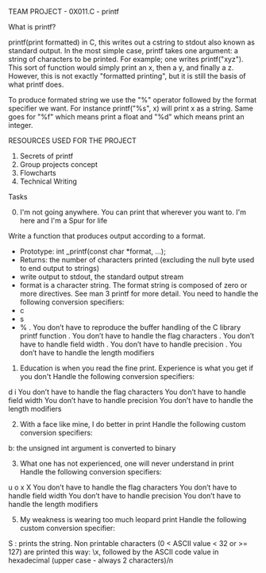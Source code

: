 TEAM PROJECT - 0X011.C - printf

What is printf?

printf(print formatted) in C, this writes out a cstring to stdout also known as standard output. In the most simple case, printf takes one argument: a string of characters to be printed. For example; one writes printf("xyz"). This sort of function would simply print an x, then a y, and finally a z. However, this is not exactly "formatted printing", but it is still the basis of what printf does.

To produce formated string we use the "%" operator followed by the format specifier we want. For instance printf("%s", x) will print x as a string. Same goes for "%f" which means print a float and "%d" which means print an integer.

RESOURCES USED FOR THE PROJECT

1. Secrets of printf
2. Group projects concept
3. Flowcharts
4. Technical Writing

Tasks

0. I'm not going anywhere. You can print that wherever you want to. I'm here and I'm a Spur for life

Write a function that produces output according to a format.

- Prototype: int _printf(const char *format, ...);
- Returns: the number of characters printed (excluding the null byte used to end output to strings)
- write output to stdout, the standard output stream
- format is a character string. The format string is composed of zero or more directives. See man 3 printf for more detail. You need to handle the following conversion specifiers:
- c
- s
- %
. You don’t have to reproduce the buffer handling of the C library printf function
. You don’t have to handle the flag characters
. You don’t have to handle field width
. You don’t have to handle precision
. You don’t have to handle the length modifiers

1. Education is when you read the fine print. Experience is what you get if you don't
Handle the following conversion specifiers:

d
i
You don’t have to handle the flag characters
You don’t have to handle field width
You don’t have to handle precision
You don’t have to handle the length modifiers

2. With a face like mine, I do better in print
Handle the following custom conversion specifiers:

b: the unsigned int argument is converted to binary

3. What one has not experienced, one will never understand in print
Handle the following conversion specifiers:

u
o
x
X
You don’t have to handle the flag characters
You don’t have to handle field width
You don’t have to handle precision
You don’t have to handle the length modifiers

5. My weakness is wearing too much leopard print
Handle the following custom conversion specifier:

S : prints the string.
Non printable characters (0 < ASCII value < 32 or >= 127) are printed this way: \x, followed by the ASCII code value in hexadecimal (upper case - always 2 characters)/n
